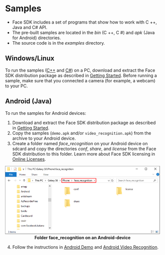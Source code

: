 # Samples

* Face SDK includes a set of programs that show how to work with C ++, Java and C# API.  
* The pre-built samples are located in the *bin* (C ++, C #) and *apk* (Java for Android) directories.  
* The source code is in the *examples* directory.

## Windows/Linux

To run the samples ([C++](cpp) and [C#](csharp)) on a PC, download and extract the Face SDK distribution package as described in [Getting Started](../../README.md#getting-started). Before running a sample, make sure that you connected a camera (for example, a webcam) to your PC.

## Android (Java)

To run the samples for Android devices:

1. Download and extract the Face SDK distribution package as described in [Getting Started](../../README.md#getting-started).
2. Copy the samples (`demo.apk` and/or `video_recognition.apk`) from the archive to your Android device.
3. Create a folder named *face_recognition* on your Android device on sdcard and copy the directories *conf*, *share*, and *license* from the Face SDK distribution to this folder. Learn more about Face SDK licensing in [Online Licenses](../licenses.md#online-licenses).

<p align="center">
<img width="600" src="../img/android_folders.png"><br>
<b>Folder face_recognition on an Android-device</b>
</p>

4. Follow the instructions in [Android Demo](java/demo.md) and [Android Video Recognition](java/video_recognition_demo.md).

